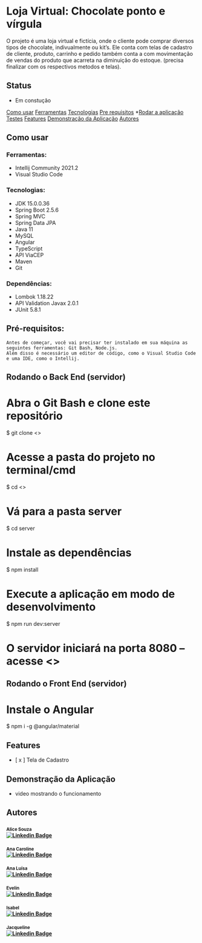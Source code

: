 # Loja Virtual: Chocolate ponto e vírgula

O projeto é uma loja virtual e fictícia, onde o cliente pode comprar diversos tipos de chocolate, indivualmente ou kit’s. Ele conta com telas de cadastro de cliente, produto, carrinho e pedido também conta a com movimentação de vendas do produto que acarreta na diminuição do estoque. (precisa finalizar com os respectivos metodos e telas).

## Status
- Em constução


[Como usar](#como-usar)
	[Ferramentas](#ferramentas)
	[Tecnologias](#tecnologias)
[Pre requisitos](#pre-requisitos)
		*[Rodar a aplicação](#rodar-aplicacao)
[Testes](#testes)
[Features](#features)
[Demonstração da Aplicação](#demonstracao-aplicacao)
[Autores](#autores)

## Como usar
### Ferramentas:
*   Intellij Community 2021.2
*   Visual Studio Code

### Tecnologias:
*   JDK 15.0.0.36
*   Spring Boot 2.5.6
*	Spring MVC
*	Spring Data JPA 
*	Java 11
*	MySQL
*   Angular
*   TypeScript
*   API ViaCEP
*   Maven
*   Git

### Dependências:
*   Lombok 1.18.22
*   API Validation Javax 2.0.1
*   JUnit 5.8.1


## Pré-requisitos:
	Antes de começar, você vai precisar ter instalado em sua máquina as seguintes ferramentas: Git Bash, Node.js.
	Além disso é necessário um editor de código, como o Visual Studio Code e uma IDE, como o Intellij.

## Rodando o Back End (servidor)

# Abra o Git Bash e clone este repositório
$ git clone <>
# Acesse a pasta do projeto no terminal/cmd
$ cd <>
# Vá para a pasta server
$ cd server
# Instale as dependências
$ npm install
# Execute a aplicação em modo de desenvolvimento
$ npm run dev:server
# O servidor iniciará na porta 8080 – acesse <>


## Rodando o Front End (servidor)

# Instale o Angular
$ npm i -g @angular/material

## Features
- [ x ] Tela de Cadastro

## Demonstração da Aplicação
- video mostrando o funcionamento

## Autores
<sub><b>Alice Souza<b></sub></a>
<br>
[![Linkedin Badge](https://img.shields.io/badge/-Alice-blue?style=flat-square&logo=Linkedin&logoColor=white&link=https:https://www.linkedin.com/in/alicefms/)](https://www.linkedin.com/in/alicefms/)

<sub><b>Ana Caroline<b></sub></a>
<br>
[![Linkedin Badge](https://img.shields.io/badge/-Ana-Caroline-blue?style=flat-square&logo=Linkedin&logoColor=white&link=https://www.linkedin.com/in/ana-caroline-vilela-53a824209/)](https://www.linkedin.com/in/ana-caroline-vilela-53a824209/) 

<sub><b>Ana Luísa<b></sub></a>
<br>
[![Linkedin Badge](https://img.shields.io/badge/-Ana-Luísa-blue?style=flat-square&logo=Linkedin&logoColor=white&link=https://www.linkedin.com/in/analuisatmelo/)](https://www.linkedin.com/in/analuisatmelo/) 

<sub><b>Evelin<b></sub></a>
<br>
[![Linkedin Badge](https://img.shields.io/badge/-Evellin-blue?style=flat-square&logo=Linkedin&logoColor=white&link=https://www.linkedin.com/in/evelin-kashimir-ferraz-4a6553210/)](https://www.linkedin.com/in/evelin-kashimir-ferraz-4a6553210/) 

<sub><b>Isabel<b></sub></a>
<br>
[![Linkedin Badge](https://img.shields.io/badge/-Isabel-blue?style=flat-square&logo=Linkedin&logoColor=white&link=https://www.linkedin.com/in/isabel-vargas-desenvolvedora/)](https://www.linkedin.com/in/isabel-vargas-desenvolvedora/) 

<sub><b>Jacqueline<b></sub></a>
<br>
[![Linkedin Badge](https://img.shields.io/badge/-Jacqueline-blue?style=flat-square&logo=Linkedin&logoColor=white&link=https://www.linkedin.com/in/jacquelinepslima/)](https://www.linkedin.com/in/jacquelinepslima/) 

